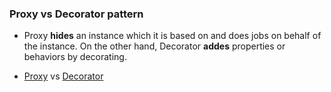 ### Proxy vs Decorator pattern

* Proxy **hides** an instance which it is based on and does jobs on behalf of the instance. On the other hand, Decorator **addes** properties or behaviors by decorating.

* [Proxy](/src/structural/proxy.js) vs [Decorator](/src/structural/decorator.js)